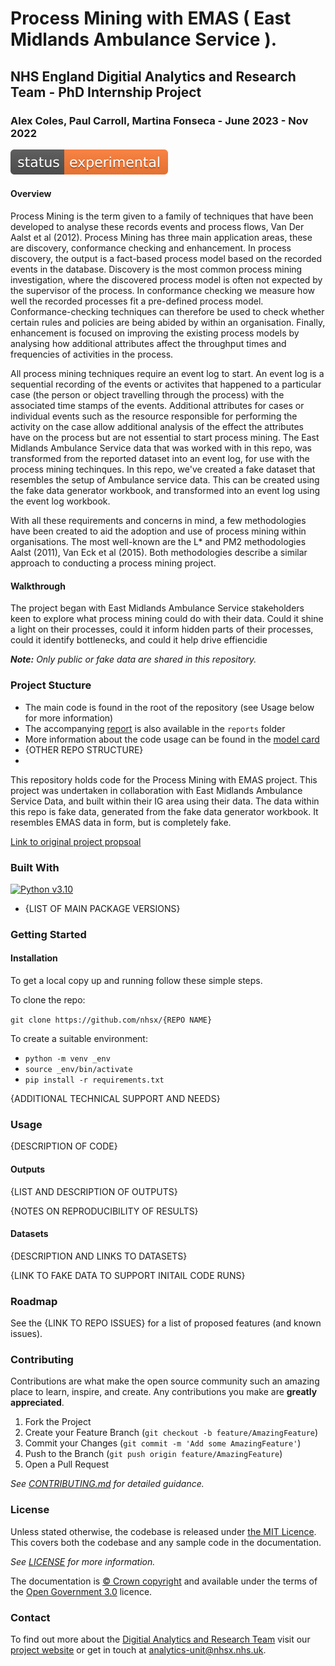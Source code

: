 # Process Mining with EMAS ( East Midlands Ambulance Service ).
## NHS England Digitial Analytics and Research Team - PhD Internship Project

### Alex Coles, Paul Carroll, Martina Fonseca - June 2023 - Nov 2022

[![status: experimental](https://github.com/GIScience/badges/raw/master/status/experimental.svg)](https://github.com/GIScience/badges#experimental)


#### Overview
Process Mining is the term given to a family of techniques that have been developed to analyse these records events and process flows, Van Der Aalst et al (2012). 
Process Mining has three main application areas, these are discovery, conformance checking and enhancement. In process discovery, the output is a fact-based process model based on the recorded events in the database. Discovery is the most common process mining investigation, where the discovered process model is often not expected by the supervisor of the process. In conformance checking we measure how well the recorded processes fit a pre-defined process model. Conformance-checking techniques can therefore be used to check whether certain rules and policies are being abided by within an organisation. Finally, enhancement is focused on improving the existing process models by analysing how additional attributes affect the throughput times and frequencies of activities in the process. 

All process mining techniques require an event log to start. An event log is a sequential recording of the events or activites that happened to a particular case (the person or object travelling through the process) with the associated time stamps of the events. Additional attributes for cases or individual events such as the resource responsible for performing the activity on the case allow additional analysis of the effect the attributes have on the process but are not essential to start process mining. The East Midlands Ambulance Service data that was worked with in this repo, was transformed from the reported dataset into an event log, for use with the process mining techinques. In this repo, we've created a fake dataset that resembles the setup of Ambulance service data. This can be created using the fake data generator workbook, and transformed into an event log using the event log workbook. 

With all these requirements and concerns in mind, a few methodologies have been created to aid the adoption and use of process mining within organisations. The most well-known are the L* and PM2 methodologies Aalst (2011), Van Eck et al (2015). Both methodologies describe a similar approach to conducting a process mining project. 


#### Walkthrough 

The project began with East Midlands Ambulance Service stakeholders keen to explore what process mining could do with their data. 
Could it shine a light on their processes, could it inform hidden parts of their processes, could it identify bottlenecks, and could it help drive effiencidie

_**Note:** Only public or fake data are shared in this repository._

### Project Stucture

- The main code is found in the root of the repository (see Usage below for more information)
- The accompanying [report](./reports/report.pdf) is also available in the `reports` folder
- More information about the code usage can be found in the [model card](./model_card.md)
- {OTHER REPO STRUCTURE}
- 
This repository holds code for the Process Mining with EMAS project. 
This project was undertaken in collaboration with East Midlands Ambulance Service Data, and built within their IG area using their data. 
The data within this repo is fake data, generated from the fake data generator workbook. It resembles EMAS data in form, but is completely fake.

[Link to original project propsoal](https://nhsx.github.io/nhsx-internship-projects/)

### Built With

[![Python v3.10](https://img.shields.io/badge/python-v3.10-blue.svg)](https://www.python.org/downloads/release/python-3100/)
- {LIST OF MAIN PACKAGE VERSIONS}

### Getting Started

#### Installation

To get a local copy up and running follow these simple steps.

To clone the repo:

`git clone https://github.com/nhsx/{REPO NAME}`

To create a suitable environment:
- ```python -m venv _env```
- `source _env/bin/activate`
- `pip install -r requirements.txt`

{ADDITIONAL TECHNICAL SUPPORT AND NEEDS} 

### Usage
{DESCRIPTION OF CODE}

#### Outputs
{LIST AND DESCRIPTION OF OUTPUTS}

{NOTES ON REPRODUCIBILITY OF RESULTS}

#### Datasets
{DESCRIPTION AND LINKS TO DATASETS}

{LINK TO FAKE DATA TO SUPPORT INITAIL CODE RUNS}

### Roadmap

See the {LINK TO REPO ISSUES} for a list of proposed features (and known issues).

### Contributing

Contributions are what make the open source community such an amazing place to learn, inspire, and create. Any contributions you make are **greatly appreciated**.

1. Fork the Project
2. Create your Feature Branch (`git checkout -b feature/AmazingFeature`)
3. Commit your Changes (`git commit -m 'Add some AmazingFeature'`)
4. Push to the Branch (`git push origin feature/AmazingFeature`)
5. Open a Pull Request

_See [CONTRIBUTING.md](./CONTRIBUTING.md) for detailed guidance._

### License

Unless stated otherwise, the codebase is released under [the MIT Licence][mit].
This covers both the codebase and any sample code in the documentation.

_See [LICENSE](./LICENSE) for more information._

The documentation is [© Crown copyright][copyright] and available under the terms
of the [Open Government 3.0][ogl] licence.

[mit]: LICENCE
[copyright]: http://www.nationalarchives.gov.uk/information-management/re-using-public-sector-information/uk-government-licensing-framework/crown-copyright/
[ogl]: http://www.nationalarchives.gov.uk/doc/open-government-licence/version/3/

### Contact

To find out more about the [Digitial Analytics and Research Team](https://www.nhsx.nhs.uk/key-tools-and-info/nhsx-analytics-unit/) visit our [project website](https://nhsx.github.io/AnalyticsUnit/projects.html) or get in touch at [analytics-unit@nhsx.nhs.uk](mailto:analytics-unit@nhsx.nhs.uk).

<!-- ### Acknowledgements -->

